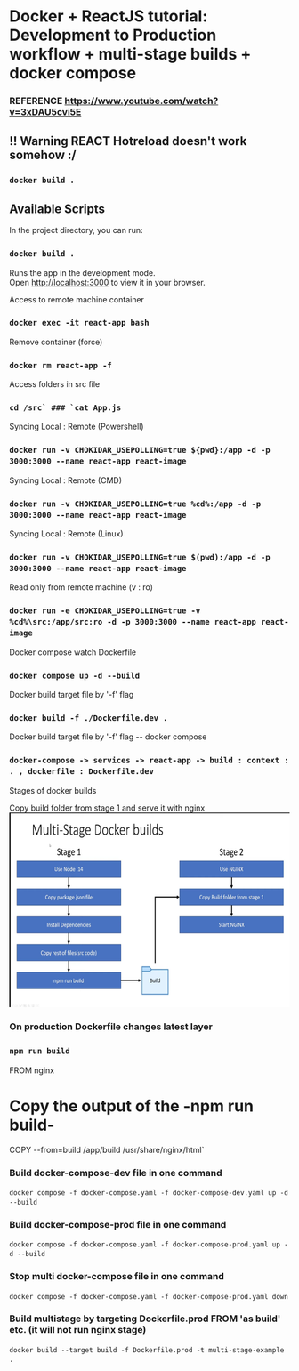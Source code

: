 # Docker + ReactJS tutorial: Development to Production workflow + multi-stage builds + docker compose

### REFERENCE <a target="_blank" href="https://www.youtube.com/watch?v=3xDAU5cvi5E">https://www.youtube.com/watch?v=3xDAU5cvi5E</a>
## !! Warning REACT Hotreload doesn't work somehow :/



### ```docker build .```
## Available Scripts

In the project directory, you can run:

### ```docker build .```

Runs the app in the development mode.\
Open [http://localhost:3000](http://localhost:3000) to view it in your browser.

Access to remote machine container
### ```docker exec -it react-app bash```

Remove container (force)
### ```docker rm react-app -f```

Access folders in src file
### ```cd /src` ### `cat App.js```

Syncing Local : Remote (Powershell)

### ```docker run -v CHOKIDAR_USEPOLLING=true ${pwd}:/app -d -p 3000:3000 --name react-app react-image```

Syncing Local : Remote (CMD)

### `docker run -v CHOKIDAR_USEPOLLING=true %cd%:/app -d -p 3000:3000 --name react-app react-image`

Syncing Local : Remote (Linux)

### ```docker run -v CHOKIDAR_USEPOLLING=true $(pwd):/app -d -p 3000:3000 --name react-app react-image```


Read only from remote machine (v : ro)

### ```docker run -e CHOKIDAR_USEPOLLING=true -v %cd%\src:/app/src:ro -d -p 3000:3000 --name react-app react-image```


Docker compose watch Dockerfile

### ```docker compose up -d --build```

Docker build target file by '-f' flag

### ```docker build -f ./Dockerfile.dev .```

Docker build target file by '-f' flag -- docker compose

### ```docker-compose -> services -> react-app -> build : context : . , dockerfile : Dockerfile.dev```

Stages of docker builds

Copy build folder from stage 1 and serve it with nginx 
<img src="./public/docker-react-stages.png" width="700" height="350" />

### On production Dockerfile changes latest layer

### ```npm run build```

FROM nginx

# Copy the output of the -npm run build-
COPY --from=build /app/build /usr/share/nginx/html`

### Build docker-compose-dev file in one command
```docker compose -f docker-compose.yaml -f docker-compose-dev.yaml up -d --build```


### Build docker-compose-prod file in one command
```docker compose -f docker-compose.yaml -f docker-compose-prod.yaml up -d --build```

### Stop multi docker-compose file in one command
```docker compose -f docker-compose.yaml -f docker-compose-prod.yaml down```

### Build multistage by targeting Dockerfile.prod FROM 'as build' etc. (it will not run nginx stage)
```docker build --target build -f Dockerfile.prod -t multi-stage-example .```